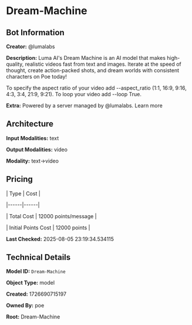 # Dream-Machine

## Bot Information

**Creator:** @lumalabs

**Description:** Luma AI's Dream Machine is an AI model that makes high-quality, realistic videos fast from text and images. Iterate at the speed of thought, create action-packed shots, and dream worlds with consistent characters on Poe today!

To specify the aspect ratio of your video add --aspect_ratio (1:1, 16:9, 9:16, 4:3, 3:4, 21:9, 9:21). To loop your video add --loop True.

**Extra:** Powered by a server managed by @lumalabs. Learn more


## Architecture

**Input Modalities:** text

**Output Modalities:** video

**Modality:** text->video


## Pricing

| Type | Cost |

|------|------|

| Total Cost | 12000 points/message |

| Initial Points Cost | 12000 points |


**Last Checked:** 2025-08-05 23:19:34.534115


## Technical Details

**Model ID:** `Dream-Machine`

**Object Type:** model

**Created:** 1726690715197

**Owned By:** poe

**Root:** Dream-Machine
